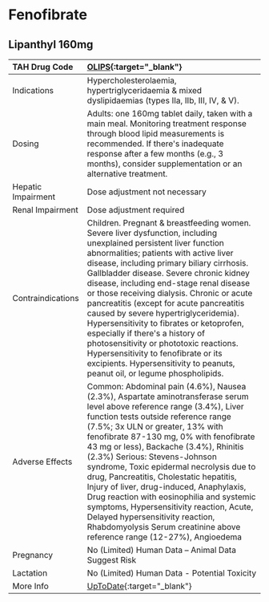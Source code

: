 # Fenofibrate

## Lipanthyl 160mg

| TAH Drug Code      | [OLIPS](https://www.tahsda.org.tw/drugs/hissearch.php?drug_code=OLIPS){:target="_blank"}                                                                                                                                                                                                                                                                                                                                                                                                                                                                                                                                                                                          |
|:-------------------|:----------------------------------------------------------------------------------------------------------------------------------------------------------------------------------------------------------------------------------------------------------------------------------------------------------------------------------------------------------------------------------------------------------------------------------------------------------------------------------------------------------------------------------------------------------------------------------------------------------------------------------------------------------------------------------|
| Indications        | Hypercholesterolaemia, hypertriglyceridaemia & mixed dyslipidaemias (types IIa, IIb, III, IV, & V).                                                                                                                                                                                                                                                                                                                                                                                                                                                                                                                                                                               |
| Dosing             | Adults: one 160mg tablet daily, taken with a main meal. Monitoring treatment response through blood lipid measurements is recommended. If there's inadequate response after a few months (e.g., 3 months), consider supplementation or an alternative treatment.                                                                                                                                                                                                                                                                                                                                                                                                                  |
| Hepatic Impairment | Dose adjustment not necessary                                                                                                                                                                                                                                                                                                                                                                                                                                                                                                                                                                                                                                                     |
| Renal Impairment   | Dose adjustment required                                                                                                                                                                                                                                                                                                                                                                                                                                                                                                                                                                                                                                                          |
| Contraindications  | Children. Pregnant & breastfeeding women. Severe liver dysfunction, including unexplained persistent liver function abnormalities; patients with active liver disease, including primary biliary cirrhosis. Gallbladder disease. Severe chronic kidney disease, including end-stage renal disease or those receiving dialysis. Chronic or acute pancreatitis (except for acute pancreatitis caused by severe hypertriglyceridemia). Hypersensitivity to fibrates or ketoprofen, especially if there's a history of photosensitivity or phototoxic reactions. Hypersensitivity to fenofibrate or its excipients. Hypersensitivity to peanuts, peanut oil, or legume phospholipids. |
| Adverse Effects    | Common: Abdominal pain (4.6%), Nausea (2.3%), Aspartate aminotransferase serum level above reference range (3.4%), Liver function tests outside reference range (7.5%; 3x ULN or greater, 13% with fenofibrate 87-130 mg, 0% with fenofibrate 43 mg or less), Backache (3.4%), Rhinitis (2.3%) Serious: Stevens-Johnson syndrome, Toxic epidermal necrolysis due to drug, Pancreatitis, Cholestatic hepatitis, Injury of liver, drug-induced, Anaphylaxis, Drug reaction with eosinophilia and systemic symptoms, Hypersensitivity reaction, Acute, Delayed hypersensitivity reaction, Rhabdomyolysis Serum creatinine above reference range (12-27%), Angioedema                 |
| Pregnancy          | No (Limited) Human Data – Animal Data Suggest Risk                                                                                                                                                                                                                                                                                                                                                                                                                                                                                                                                                                                                                                |
| Lactation          | No (Limited) Human Data - Potential Toxicity                                                                                                                                                                                                                                                                                                                                                                                                                                                                                                                                                                                                                                      |
| More Info          | [UpToDate](https://www.uptodate.com/contents/fenofibrate-drug-information){:target="_blank"}                                                                                                                                                                                                                                                                                                                                                                                                                                                                                                                                                                                      |

